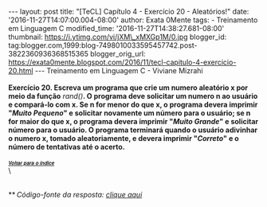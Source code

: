 --- layout: post title: "\[TeCL\] Capítulo 4 - Exercício 20 -
Aleatórios!" date: '2016-11-27T14:07:00.004-08:00' author: Exata 0Mente
tags: - Treinamento em Linguagem C modified\_time:
'2016-11-27T14:38:27.681-08:00' thumbnail:
https://i.ytimg.com/vi/jXM\_xMXGp1M/0.jpg blogger\_id:
tag:blogger.com,1999:blog-7498010033595457742.post-3822360936368515365
blogger\_orig\_url:
https://exata0mente.blogspot.com/2016/11/tecl-capitulo-4-exercicio-20.html
--- Treinamento em Linguagem C - Viviane Mizrahi\
\
**Exercício 20. Escreva um programa que crie um numero aleatório x por
meio da função** *rand()***. O programa deve solicitar um numero n ao
usuário e compará-lo com x. Se n for menor do que x, o programa devera
imprimir "*Muito Pequeno*" e solicitar novamente um número para o
usuário; se n for maior do que x, o programa devera imprimir "*Muito
Grande*" e solicitar número para o usuário. O programa terminará quando
o usuário adivinhar o numero x, tomado aleatoriamente, e devera imprimir
"*Correto*" e o número de tentativas até o acerto.**\
\
**<span
style="font-family: &quot;helvetica neue&quot; , &quot;arial&quot; , &quot;helvetica&quot; , sans-serif;"><span
style="font-size: small;">[<span style="font-size: x-small;">*Voltar
para o ín<span
style="font-family: &quot;helvetica neue&quot; , &quot;arial&quot; , &quot;helvetica&quot; , sans-serif;">di<span
style="font-family: &quot;helvetica neue&quot; , &quot;arial&quot; , &quot;helvetica&quot; , sans-serif;">ce</span></span>*</span>](http://exata0mente.blogspot.com/2016/11/indice-do-blog.html)</span></span>**\
\
<div class="separator" style="clear: both; text-align: center;">

</div>

\
**<span
style="font-family: &quot;helvetica neue&quot; , &quot;arial&quot; , &quot;helvetica&quot; , sans-serif;"><span
style="font-size: small;"><span style="font-size: x-small;">*<span
style="font-family: &quot;helvetica neue&quot; , &quot;arial&quot; , &quot;helvetica&quot; , sans-serif;"><span
style="font-family: &quot;helvetica neue&quot; , &quot;arial&quot; , &quot;helvetica&quot; , sans-serif;"> </span></span>*</span></span></span>*Código-fonte
da resposta: [clique
aqui](https://github.com/exata0mente/Treinamento-em-C/blob/master/Cap4/Exercicio20.c)*
